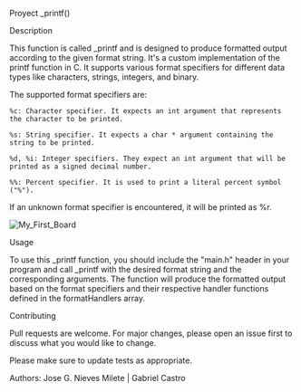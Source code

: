Proyect _printf()

 Description
 
 This function is called _printf and is designed to produce formatted output according to the given format string. It's a custom implementation of the printf function in C. It supports various format specifiers for different data types like characters, strings, integers, and binary.

The supported format specifiers are:

    %c: Character specifier. It expects an int argument that represents the character to be printed.

    %s: String specifier. It expects a char * argument containing the string to be printed.

    %d, %i: Integer specifiers. They expect an int argument that will be printed as a signed decimal number.

    %%: Percent specifier. It is used to print a literal percent symbol ("%").

If an unknown format specifier is encountered, it will be printed as %r.


![My_First_Board](https://github.com/ThatFireBoi/holbertonschool-printf/assets/127802407/f9422cde-69ce-4dc0-8255-64958618644c)


Usage

To use this _printf function, you should include the "main.h" header in your program and call _printf with the desired format string and the corresponding arguments. The function will produce the formatted output based on the format specifiers and their respective handler functions defined in the formatHandlers array.

Contributing

Pull requests are welcome. For major changes, please open an issue first to discuss what you would like to change.

Please make sure to update tests as appropriate.

Authors:
Jose G. Nieves Milete |
Gabriel Castro
